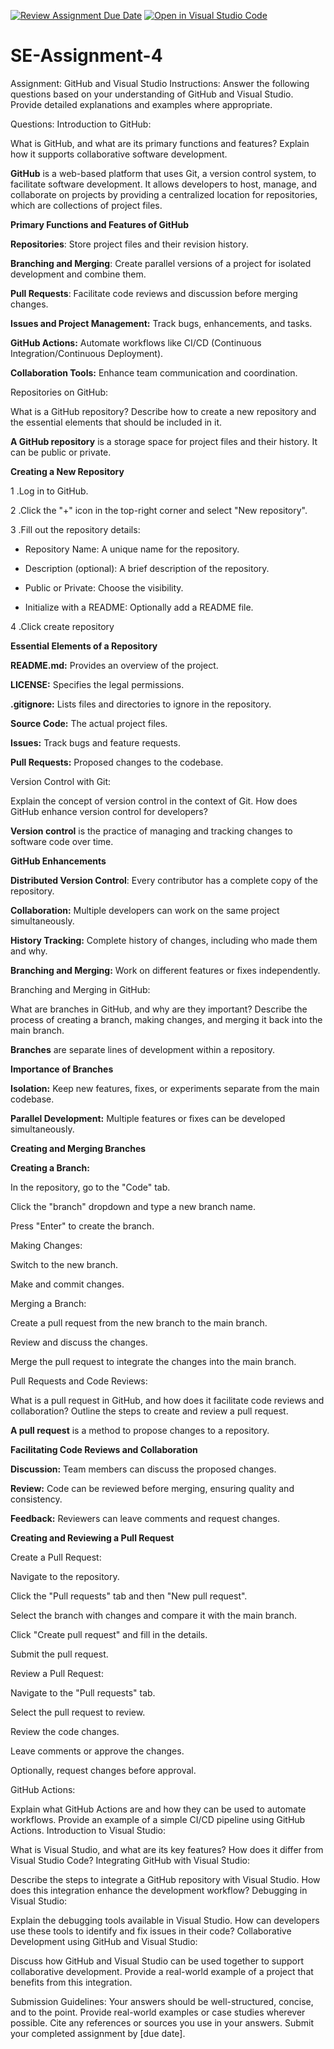 [![Review Assignment Due Date](https://classroom.github.com/assets/deadline-readme-button-24ddc0f5d75046c5622901739e7c5dd533143b0c8e959d652212380cedb1ea36.svg)](https://classroom.github.com/a/GvXCZgfk)
[![Open in Visual Studio Code](https://classroom.github.com/assets/open-in-vscode-718a45dd9cf7e7f842a935f5ebbe5719a5e09af4491e668f4dbf3b35d5cca122.svg)](https://classroom.github.com/online_ide?assignment_repo_id=15240340&assignment_repo_type=AssignmentRepo)
# SE-Assignment-4
Assignment: GitHub and Visual Studio
Instructions:
Answer the following questions based on your understanding of GitHub and Visual Studio. Provide detailed explanations and examples where appropriate.

Questions:
Introduction to GitHub:

What is GitHub, and what are its primary functions and features? Explain how it supports collaborative software development.

**GitHub** is a web-based platform that uses Git, a version control system, to facilitate software development. It allows developers to host, manage, and collaborate on projects by providing a centralized location for repositories, which are collections of project files.

**Primary Functions and Features of GitHub**

**Repositories**: Store project files and their revision history.

**Branching and Merging**: Create parallel versions of a project for isolated development and combine them.

**Pull Requests**: Facilitate code reviews and discussion before merging changes.

**Issues and Project Management:** Track bugs, enhancements, and tasks.

**GitHub Actions:** Automate workflows like CI/CD (Continuous Integration/Continuous Deployment).

**Collaboration Tools:** Enhance team communication and coordination.

Repositories on GitHub:

What is a GitHub repository? Describe how to create a new repository and the essential elements that should be included in it.

**A GitHub repository** is a storage space for project files and their history. It can be public or private.

**Creating a New Repository**

1 .Log in to GitHub.

2 .Click the "+" icon in the top-right corner and select "New repository".

3 .Fill out the repository details:

  - Repository Name: A unique name for the repository.
  
  - Description (optional): A brief description of the repository.
  
 -  Public or Private: Choose the visibility.
  
 -  Initialize with a README: Optionally add a README file.

4 .Click create repository

**Essential Elements of a Repository**

**README.md:** Provides an overview of the project.

**LICENSE:** Specifies the legal permissions.

**.gitignore:** Lists files and directories to ignore in the repository.

**Source Code:** The actual project files.

**Issues:** Track bugs and feature requests.

**Pull Requests:** Proposed changes to the codebase.



Version Control with Git:

Explain the concept of version control in the context of Git. How does GitHub enhance version control for developers?

**Version control** is the practice of managing and tracking changes to software code over time.

**GitHub Enhancements**

**Distributed Version Control**: Every contributor has a complete copy of the repository.

**Collaboration:** Multiple developers can work on the same project simultaneously.

**History Tracking:** Complete history of changes, including who made them and why.

**Branching and Merging:** Work on different features or fixes independently.


Branching and Merging in GitHub:

What are branches in GitHub, and why are they important? Describe the process of creating a branch, making changes, and merging it back into the main branch.

**Branches** are separate lines of development within a repository.

**Importance of Branches**

**Isolation:** Keep new features, fixes, or experiments separate from the main codebase.

**Parallel Development:** Multiple features or fixes can be developed simultaneously.

**Creating and Merging Branches**

**Creating a Branch:**

In the repository, go to the "Code" tab.

Click the "branch" dropdown and type a new branch name.

Press "Enter" to create the branch.

Making Changes:

Switch to the new branch.

Make and commit changes.

Merging a Branch:

Create a pull request from the new branch to the main branch.

Review and discuss the changes.

Merge the pull request to integrate the changes into the main branch.



Pull Requests and Code Reviews:


What is a pull request in GitHub, and how does it facilitate code reviews and collaboration? Outline the steps to create and review a pull request.

**A pull request** is a method to propose changes to a repository.

**Facilitating Code Reviews and Collaboration**

**Discussion:** Team members can discuss the proposed changes.

**Review:** Code can be reviewed before merging, ensuring quality and consistency.

**Feedback:** Reviewers can leave comments and request changes.

**Creating and Reviewing a Pull Request**

Create a Pull Request:

Navigate to the repository.

Click the "Pull requests" tab and then "New pull request".

Select the branch with changes and compare it with the main branch.

Click "Create pull request" and fill in the details.

Submit the pull request.

Review a Pull Request:

Navigate to the "Pull requests" tab.

Select the pull request to review.

Review the code changes.

Leave comments or approve the changes.

Optionally, request changes before approval.


GitHub Actions:

Explain what GitHub Actions are and how they can be used to automate workflows. Provide an example of a simple CI/CD pipeline using GitHub Actions.
Introduction to Visual Studio:

What is Visual Studio, and what are its key features? How does it differ from Visual Studio Code?
Integrating GitHub with Visual Studio:

Describe the steps to integrate a GitHub repository with Visual Studio. How does this integration enhance the development workflow?
Debugging in Visual Studio:

Explain the debugging tools available in Visual Studio. How can developers use these tools to identify and fix issues in their code?
Collaborative Development using GitHub and Visual Studio:

Discuss how GitHub and Visual Studio can be used together to support collaborative development. Provide a real-world example of a project that benefits from this integration.


Submission Guidelines:
Your answers should be well-structured, concise, and to the point.
Provide real-world examples or case studies wherever possible.
Cite any references or sources you use in your answers.
Submit your completed assignment by [due date].
